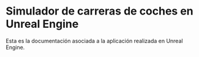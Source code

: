 # Simulador de carreras de coches en Unreal Engine

Esta es la documentación asociada a la aplicación realizada en Unreal Engine.
